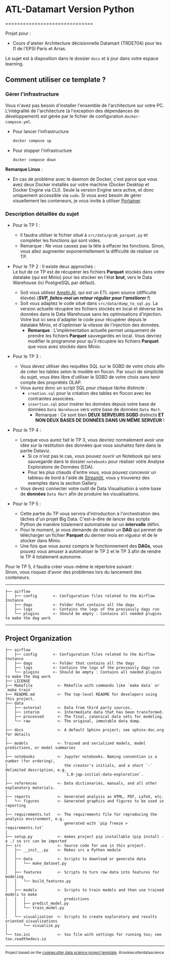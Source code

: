 # ATL-Datamart Version Python
==============================

Projet pour :  
* Cours d'atelier Architecture décisionnelle Datamart (TRDE704) pour les I1 de l'EPSI Paris et Arras.

Le sujet est à disposition dans le dossier `docs` et à jour dans votre espace learning.

## Comment utiliser ce template ?

### Gérer l'infrastructure
Vous n'avez pas besoin d'installer l'ensemble de l'architecture sur votre PC. L'intégralité de l'architecture (à l'exception des dépendances de développement) est gérée par le fichier de configuration `docker-compose.yml`.

* Pour lancer l'infrastructure
  ```sh
  docker compose up
  ```
* Pour stopper l'infrastructure
  ```sh
  docker compose down
  ```

**Remarque Linux** :  
- En cas de problème avec le daemon de Docker, c'est parce que vous avez deux Docker installés sur votre machine (Docker Desktop et Docker Engine via CLI). Seule la version Engine sera active, et donc uniquement accessible via `sudo`. Si vous avez besoin de gérer visuellement les conteneurs, je vous invite à utiliser [Portainer](https://docs.portainer.io/start/install-ce/server).

### Description détaillée du sujet

* Pour le TP 1 :  
  * Il faudra utiliser le fichier situé à `src/data/grab_parquet.py` et compléter les fonctions qui sont vides.  
  * Remarque : Ne vous cassez pas la tête à effacer les fonctions. Sinon, vous allez augmenter exponentiellement la difficulté de réaliser ce TP.
  
* Pour le TP 2 : Il existe deux approches :  
  Le but de ce TP est de récupérer les fichiers **Parquet** stockés dans votre datalake (qui est Minio) pour les stocker en l'état **brut**, vers le Data Warehouse (ici PostgreSQL par défaut).
  * Soit vous utilisez [Amphi.AI](https://amphi.ai/), qui est un ETL open source (difficulté élevée) (***SVP, faites-moi un retour régulier pour l'améliorer !***)
  * Soit vous adaptez le code situé dans `src/data/dump_to_sql.py`. La version actuelle récupère les fichiers stockés en local et déverse les données dans le Data Warehouse sans les optimisations d'injection. Votre but ici sera d'adapter le code pour récupérer depuis le datalake Minio, et d'optimiser la vitesse de l'injection des données.
     * **Remarque** : L'implémentation actuelle permet uniquement de prendre les fichiers **Parquet** sauvegardés en local. Vous devriez modifier le programme pour qu'il récupère les fichiers **Parquet** que vous avez stockés dans Minio.
     
* Pour le TP 3 :  
  * Vous devez utiliser des requêtes SQL sur le SGBD de votre choix afin de créer les tables selon le modèle en flocon. Par souci de simplicité du sujet, vous êtes libre d'utiliser le SGBD de votre choix sans tenir compte des propriétés OLAP.
  * Vous aurez donc un script SQL pour chaque tâche distincte :
    * `creation.sql` pour la création des tables en flocon avec les contraintes associées.
    * `insertion.sql` pour insérer les données depuis votre base de données `Data Warehouse` vers votre base de données `Data Mart`.  
       * Remarque : Ce sont bien **DEUX SERVEURS SGBD** distincts **ET NON DEUX BASES DE DONNÉES DANS UN MÊME SERVEUR** !
       
* Pour le TP 4 :  
  * Lorsque vous aurez fait le TP 3, vous devriez normalement avoir une idée sur la restitution des données que vous souhaitez faire dans la partie Dataviz.
    * Si ce n'est pas le cas, vous pouvez ouvrir un Notebook qui sera sauvegardé dans le dossier `notebooks` pour réaliser votre Analyse Exploratoire de Données (EDA).
    * Pour les plus chauds d'entre vous, vous pouvez concevoir un tableau de bord à l'aide de [Streamlit](https://streamlit.io/), vous y trouverez des exemples dans la section Gallery.
  * Vous devez connecter votre outil de Data Visualisation à votre base de **données** `Data Mart` afin de produire les visualisations.
  
* Pour le TP 5 :  
  * Cette partie du TP vous servira d'introduction à l'orchestration des tâches d'un projet Big Data. C'est-à-dire de lancer des scripts Python de manière totalement automatisée sur un **intervalle** défini.
  * Pour le moment, je vous demande de réaliser un **DAG** qui permet de télécharger un fichier **Parquet** du dernier mois en vigueur et de le stocker dans Minio.
  * Une fois que vous aurez compris le fonctionnement des **DAGs**, vous pouvez vous amuser à automatiser le TP 2 et le TP 3 afin de rendre le TP 4 totalement autonome.

Pour le TP 5, il faudra créer vous-même le répertoire suivant :  
Sinon, vous risquez d'avoir des problèmes lors du lancement des conteneurs.

------------

    ├── airflow
    │   ├── config       <- Configuration files related to the Airflow Instance
    │   ├── dags         <- Folder that contains all the dags
    │   ├── logs         <- Contains the logs of the previously dags run
    │   └── plugins      <- Should be empty : Contains all needed plugins to make the dag work
   


--------

Project Organization
------------
    ├── airflow
    │   ├── config       <- Configuration files related to the Airflow Instance
    │   ├── dags         <- Folder that contains all the dags
    │   ├── logs         <- Contains the logs of the previously dags run
    │   └── plugins      <- Should be empty : Contains all needed plugins to make the dag work
    ├── LICENSE
    ├── Makefile           <- Makefile with commands like `make data` or `make train`
    ├── README.md          <- The top-level README for developers using this project.
    ├── data
    │   ├── external       <- Data from third party sources.
    │   ├── interim        <- Intermediate data that has been transformed.
    │   ├── processed      <- The final, canonical data sets for modeling.
    │   └── raw            <- The original, immutable data dump.
    │
    ├── docs               <- A default Sphinx project; see sphinx-doc.org for details
    │
    ├── models             <- Trained and serialized models, model predictions, or model summaries
    │
    ├── notebooks          <- Jupyter notebooks. Naming convention is a number (for ordering),
    │                         the creator's initials, and a short `-` delimited description, e.g.
    │                         `1.0-jqp-initial-data-exploration`.
    │
    ├── references         <- Data dictionaries, manuals, and all other explanatory materials.
    │
    ├── reports            <- Generated analysis as HTML, PDF, LaTeX, etc.
    │   └── figures        <- Generated graphics and figures to be used in reporting
    │
    ├── requirements.txt   <- The requirements file for reproducing the analysis environment, e.g.
    │                         generated with `pip freeze > requirements.txt`
    │
    ├── setup.py           <- makes project pip installable (pip install -e .) so src can be imported
    ├── src                <- Source code for use in this project.
    │   ├── __init__.py    <- Makes src a Python module
    │   │
    │   ├── data           <- Scripts to download or generate data
    │   │   └── make_dataset.py
    │   │
    │   ├── features       <- Scripts to turn raw data into features for modeling
    │   │   └── build_features.py
    │   │
    │   ├── models         <- Scripts to train models and then use trained models to make
    │   │   │                 predictions
    │   │   ├── predict_model.py
    │   │   └── train_model.py
    │   │
    │   └── visualization  <- Scripts to create exploratory and results oriented visualizations
    │       └── visualize.py
    │
    └── tox.ini            <- tox file with settings for running tox; see tox.readthedocs.io


--------

<p><small>Project based on the <a target="_blank" href="https://drivendata.github.io/cookiecutter-data-science/">cookiecutter data science project template</a>. #cookiecutterdatascience</small></p>
